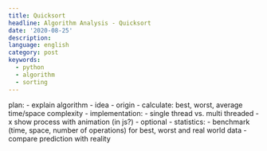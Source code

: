 ```yaml
---
title: Quicksort
headline: Algorithm Analysis - Quicksort
date: '2020-08-25'
description:
language: english
category: post
keywords:
  - python
  - algorithm
  - sorting
---
```


plan:
    - explain algorithm
      - idea
      - origin
      - calculate: best, worst, average time/space complexity
    - implementation:
      - single thread vs. multi threaded
      -x show process with animation (in js?) - optional
    - statistics:
      - benchmark (time, space, number of operations) for best, worst and real world data
      - compare prediction with reality

